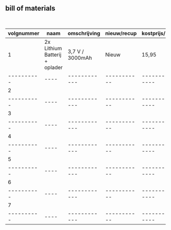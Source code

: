 ## bill of materials
<br />

|volgnummer|naam|omschrijving|nieuw/recup|kostprijs/stuk|aantal|subtotaal|
|----------|-------------------------------|--------------------|----------------|-------------------|-------|---------|
|         1| 2x Lithium Batterij + oplader | 3,7 V / 3000mAh    |    Nieuw       |      15,95        |  1    |    15,95|
|----------|----|------------|-----------|--------------|------|---------|
|         2|    |            |           |              |      |         |
|----------|----|------------|-----------|--------------|------|---------|
|         3|    |            |           |              |      |         |
|----------|----|------------|-----------|--------------|------|---------|
|         4|    |            |           |              |      |         |
|----------|----|------------|-----------|--------------|------|---------|
|         5|    |            |           |              |      |         |
|----------|----|------------|-----------|--------------|------|---------|
|         6|    |            |           |              |      |         |
|----------|----|------------|-----------|--------------|------|---------|
|         7|    |            |           |              |      |         |
|----------|----|------------|-----------|--------------|------|---------|
